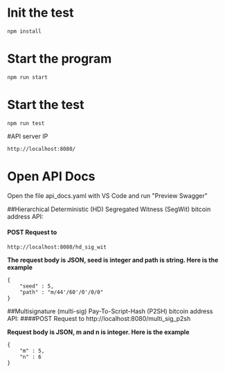 # **Init the test**

    npm install

# **Start the program**

    npm run start

# **Start the test**

    npm run test

#API server IP

    http://localhost:8080/

# **Open API Docs**

Open the file api_docs.yaml with VS Code and run "Preview Swagger"



##Hierarchical Deterministic (HD) Segregated Witness (SegWit) bitcoin address API:

#### POST Request to 
    http://localhost:8080/hd_sig_wit

**The request body is JSON, seed is integer and path is string. Here is the example**

    { 
        "seed" : 5, 
        "path" : "m/44'/60'/0'/0/0" 
    }


##Multisignature (multi-sig) Pay-To-Script-Hash (P2SH) bitcoin address API:
####POST Request to 
    http://localhost:8080/multi_sig_p2sh


**Request body is JSON, m and n is integer. Here is the example**
 


    { 
        "m" : 5, 
        "n" : 6
    }
